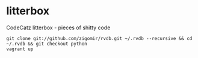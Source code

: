 litterbox
=========

CodeCatz litterbox - pieces of shitty code


    git clone git://github.com/zigomir/rvdb.git ~/.rvdb --recursive && cd ~/.rvdb && git checkout python
    vagrant up
